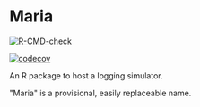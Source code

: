 # Maria

[![R-CMD-check](https://github.com/VincyaneBadouard/Maria/workflows/R-CMD-check/badge.svg)](https://github.com/VincyaneBadouard/Maria/actions)

[![codecov](https://codecov.io/gh/VincyaneBadouard/Maria/branch/master/graph/badge.svg?token=ZG0R29IKA2)](https://codecov.io/gh/VincyaneBadouard/Maria)

An R package to host a logging simulator.

"Maria" is a provisional, easily replaceable name.
